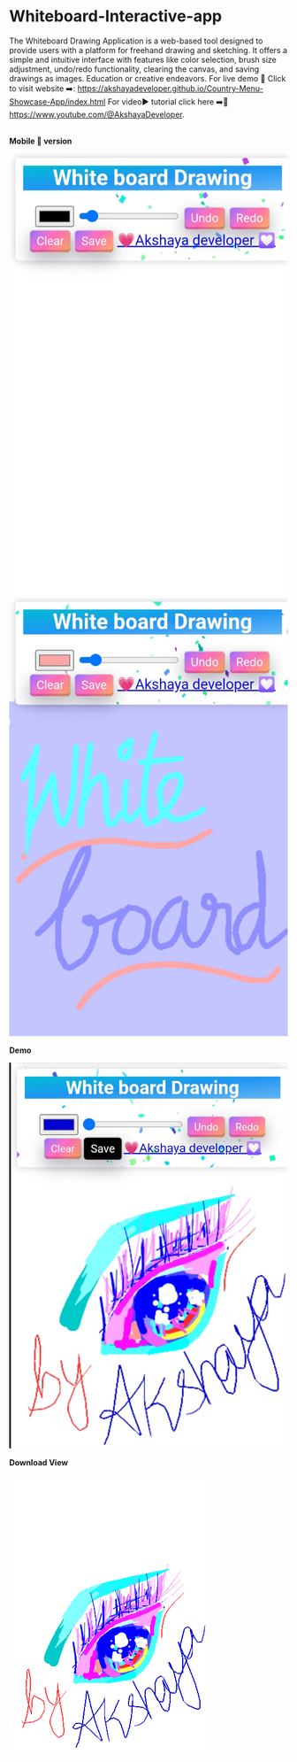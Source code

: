 # Whiteboard-Interactive-app
The Whiteboard Drawing Application is a web-based tool designed to provide users with a platform for freehand drawing and sketching. It offers a simple and intuitive interface with features like color selection, brush size adjustment, undo/redo functionality, clearing the canvas, and saving drawings as images. Education or creative endeavors.
For live demo 🍰 Click to visit website ➡️: https://akshayadeveloper.github.io/Country-Menu-Showcase-App/index.html 
For video▶️ tutorial click here ➡️🥞 https://www.youtube.com/@AkshayaDeveloper.
<br><br>
<p><b>Mobile 📲 version</b></p>
<img src="https://github.com/Akshayadeveloper/Whiteboard-Interactive-app/blob/main/IMG_20240226_122223.jpg">
<img src="https://github.com/Akshayadeveloper/Whiteboard-Interactive-app/blob/main/IMG_20240226_122015.jpg">

<p><b>Demo</b></p>
<img src="https://github.com/Akshayadeveloper/Whiteboard-Interactive-app/blob/main/IMG_20240226_122354.jpg">

<p><b>Download View</b></p>
<img src="https://github.com/Akshayadeveloper/Whiteboard-Interactive-app/blob/main/whiteboard (4).png">

